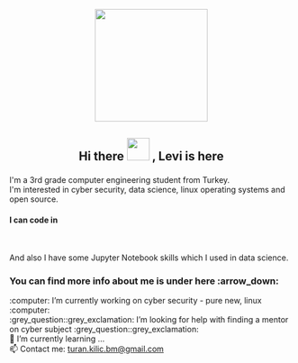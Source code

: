 <p align="center">  <img src="https://media.giphy.com/media/SmwsaXanCdOxy/giphy.gif" width="200" height="200">
<h2> <p align="center"> Hi there <img src="https://raw.githubusercontent.com/blackcater/blackcater/master/images/Hi.gif" width="40" height="40" > , Levi is here </h2>

I'm a 3rd grade computer engineering student from Turkey. <br>
I'm interested in cyber security, data science, linux operating systems and open source. <br>
<h4> I can code in </h4><br>

And also I have some Jupyter Notebook skills which I used in data science. <br>
<h3> You can find more info about me is under here :arrow_down: </h3>
:computer: I’m currently working on cyber security - pure new, linux :computer: <br>
:grey_question::grey_exclamation: I’m looking for help with finding a mentor on cyber subject :grey_question::grey_exclamation: <br>
🌱 I’m currently learning ... <br>
📫 Contact me: <a href="#"> turan.kilic.bm@gmail.com </a><br>


<!--
**levi-ackermn/levi-ackermn** is a ✨ _special_ ✨ repository because its `README.md` (this file) appears on your GitHub profile.

Here are some ideas to get you started:

-
- 
- 👯 I’m looking to collaborate on ...
- 💬 Ask me about ...
- 😄 Pronouns: ...
- ⚡ Fun fact: ...
-->
